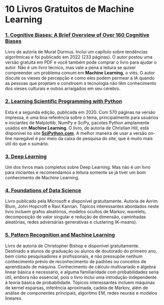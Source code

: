 # 10 Livros Gratuitos de Machine Learning

### [1. Cognitive Biases: A Brief Overview of Over 160 Cognitive Biases](https://leanpub.com/cognitivebiases)

Livro de autoria de Murat Durmus. Inclui um capítulo sobre tendências algorítmicas e foi publicado em 2022 (233 páginas). O autor postou uma versão gratuita em PDF e você também pode comprar o livro para ajudar o autor. Não é um livro técnico, mas vale a pena a leitura se quiser compreender um problema comum em **Machine Learning**, o viés. O autor discute os vieses de percepção e como eles podem permear a IA quando as pessoas que projetam e constroem a tecnologia não têm conhecimento dos vieses culturais e outros arraigados em seu cérebro.

### [2. Learning Scientific Programming with Python](https://scipython.com/book2/)

Esta é a segunda edição, publicada em 2020. Com 570 páginas na versão impressa, é uma boa referência sobre o tema, principalmente para usuários e iniciantes de Matplotlib, NumPy e SciPy, pacotes Python amplamente usados em **Machine Learning**. O livro, de autoria de Christian Hill, está disponível no site **[SciPython.com](http://scipython.com/)**. A melhor maneira de usar a versão on-line navegável é por meio da caixa de pesquisa do site, que é muito mais útil do que o sumário.

### [3. Deep Learning](https://www.deeplearningbook.org/)

Um dos livros mais completos sobre Deep Learning. Mas não é um livro para iniciantes e recomendamos a leitura somente se já tiver um bom conhecimento de Machine Learning.

### [4. Foundations of Data Science](https://www.microsoft.com/en-us/research/wp-content/uploads/2017/11/book-June-14-2017pdf.pdf)

Livro publicado pela Microsoft e disponível gratuitamente. Autoria de Avrim Blum, John Hopcroft e Ravi Kannan. Tópicos interessantes abordados neste livro incluem grafos aleatórios, modelos ocultos de Markov, wavelets, decomposição de valor singular e redução de dimensão, caminhadas aleatórias, redes adversárias generativas e clustering (K-means).

### [5. Pattern Recognition and Machine Learning](https://www.microsoft.com/en-us/research/uploads/prod/2006/01/Bishop-Pattern-Recognition-and-Machine-Learning-2006.pdf)

Livro de autoria de Christopher Bishop e disponível gratuitamente. Destinado a alunos de graduação ou alunos de doutorado do primeiro ano, bem como pesquisadores e profissionais, e não pressupõe nenhum conhecimento prévio de reconhecimento de padrões ou conceitos de aprendizado de máquina. Conhecimento de cálculo multivariado e álgebra linear básica é necessário, e alguma familiaridade com probabilidades seria útil, embora não essencial, pois o livro inclui uma introdução independente à teoria básica de probabilidade. Tópicos interessantes incluem máquinas de kernel esparsas, inferência aproximada, cadeia de Markov, além de análise de componentes principais, algoritmo EM, redes neurais e modelos lineares.

